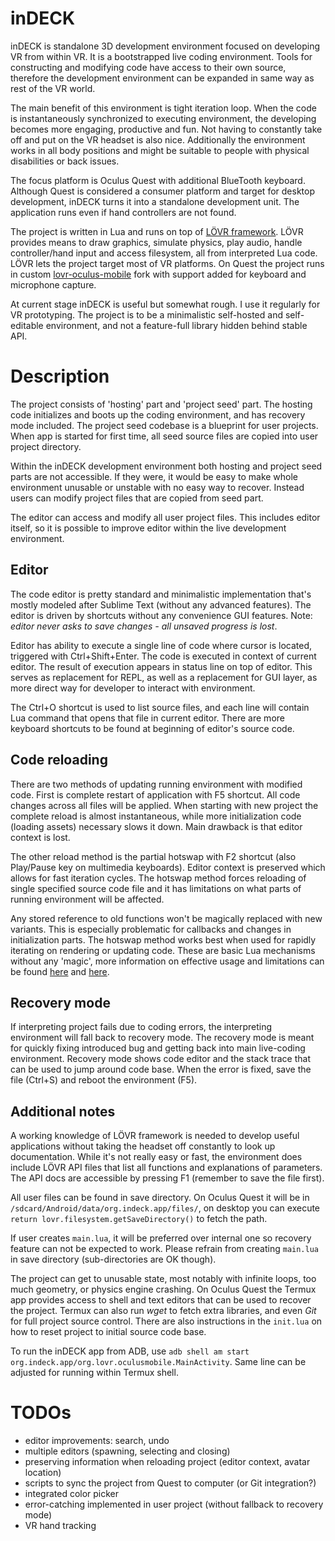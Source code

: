 # inDECK

inDECK is standalone 3D development environment focused on developing VR from within VR. It is a bootstrapped live coding environment. Tools for constructing and modifying code have access to their own source, therefore the development environment can be expanded in same way as rest of the VR world.

The main benefit of this environment is tight iteration loop. When the code is instantaneously synchronized to executing environment, the developing becomes more engaging, productive and fun. Not having to constantly take off and put on the VR headset is also nice. Additionally the environment works in all body positions and might be suitable to people with physical disabilities or back issues.

The focus platform is Oculus Quest with additional BlueTooth keyboard. Although Quest is considered a consumer platform and target for desktop development, inDECK turns it into a standalone development unit. The application runs even if hand controllers are not found.

The project is written in Lua and runs on top of [LÖVR framework](https://lovr.org/). LÖVR provides means to draw graphics, simulate physics, play audio, handle controller/hand input and access filesystem, all from interpreted Lua code. LÖVR lets the project target most of VR platforms. On Quest the project runs in custom [lovr-oculus-mobile](https://github.com/jmiskovic/lovr-oculus-mobile) fork with support added for keyboard and microphone capture.

At current stage inDECK is useful but somewhat rough. I use it regularly for VR prototyping. The project is to be a minimalistic self-hosted and self-editable environment, and not a feature-full library hidden behind stable API.

# Description

The project consists of 'hosting' part and 'project seed' part. The hosting code initializes and boots up the coding environment, and has recovery mode included. The project seed codebase is a blueprint for user projects. When app is started for first time, all seed source files are copied into user project directory.

Within the inDECK development environment both hosting and project seed parts are not accessible. If they were, it would be easy to make whole environment unusable or unstable with no easy way to recover. Instead users can modify project files that are copied from seed part.

The editor can access and modify all user project files. This includes editor itself, so it is possible to improve editor within the live development environment.

## Editor

The code editor is pretty standard and minimalistic implementation that's mostly modeled after Sublime Text (without any advanced features). The editor is driven by shortcuts without any convenience GUI features. Note: *editor never asks to save changes - all unsaved progress is lost*.

Editor has ability to execute a single line of code where cursor is located, triggered with Ctrl+Shift+Enter. The code is executed in context of current editor. The result of execution appears in status line on top of editor. This serves as replacement for REPL, as well as a replacement for GUI layer, as more direct way for developer to interact with environment.

The Ctrl+O shortcut is used to list source files, and each line will contain Lua command that opens that file in current editor. There are more keyboard shortcuts to be found at beginning of editor's source code.

## Code reloading

There are two methods of updating running environment with modified code. First is complete restart of application with F5 shortcut. All code changes across all files will be applied. When starting with new project the complete reload is almost instantaneous, while more initialization code (loading assets) necessary slows it down. Main drawback is that editor context is lost.

The other reload method is the partial hotswap with F2 shortcut (also Play/Pause key on multimedia keyboards). Editor context is preserved which allows for fast iteration cycles. The hotswap method forces reloading of single specified source code file and it has limitations on what parts of running environment will be affected. 

Any stored reference to old functions won't be magically replaced with new variants. This is especially problematic for callbacks and changes in initialization parts. The hotswap method works best when used for rapidly iterating on rendering or updating code. These are basic Lua mechanisms without any 'magic', more information on effective usage and limitations can be found [here](https://defold.com/manuals/modules/#hot-reloading-modules) and [here](https://defold.com/manuals/hot-reload/#reloading-scripts).

## Recovery mode

If interpreting project fails due to coding errors, the interpreting environment will fall back to recovery mode. The recovery mode is meant for quickly fixing introduced bug and getting back into main live-coding environment. Recovery mode shows code editor and the stack trace that can be used to jump around code base. When the error is fixed, save the file (Ctrl+S) and reboot the environment (F5).

## Additional notes

A working knowledge of LÖVR framework is needed to develop useful applications without taking the headset off constantly to look up documentation. While it's not really easy or fast, the environment does include LÖVR API files that list all functions and explanations of parameters. The API docs are accessible by pressing F1 (remember to save the file first).

All user files can be found in save directory. On Oculus Quest it will be in `/sdcard/Android/data/org.indeck.app/files/`, on desktop you can execute `return lovr.filesystem.getSaveDirectory()` to fetch the path.

If user creates `main.lua`, it will be preferred over internal one so recovery feature can not be expected to work. Please refrain from creating `main.lua` in save directory (sub-directories are OK though).

The project can get to unusable state, most notably with infinite loops, too much geometry, or physics engine crashing. On Oculus Quest the Termux app provides access to shell and text editors that can be used to recover the project. Termux can also run *wget* to fetch extra libraries, and even *Git* for full project source control. There are also instructions in the `init.lua` on how to reset project to initial source code base.

To run the inDECK app from ADB, use `adb shell am start org.indeck.app/org.lovr.oculusmobile.MainActivity`. Same line can be adjusted for running within Termux shell.

# TODOs

* editor improvements: search, undo
* multiple editors (spawning, selecting and closing)
* preserving information when reloading project (editor context, avatar location)
* scripts to sync the project from Quest to computer (or Git integration?)
* integrated color picker
* error-catching implemented in user project (without fallback to recovery mode)
* VR hand tracking
